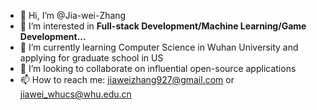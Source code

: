 - 👋 Hi, I’m @Jia-wei-Zhang
- 👀 I’m interested in **Full-stack Development/Machine Learning/Game Development...**
- 🌱 I’m currently learning Computer Science in Wuhan University and applying for graduate school in US
- 💞️ I’m looking to collaborate on influential open-source applications
- 📫 How to reach me: jiaweizhang927@gmail.com or jiawei_whucs@whu.edu.cn

<!---
Jia-wei-Zhang/Jia-wei-Zhang is a ✨ special ✨ repository because its `README.md` (this file) appears on your GitHub profile.
You can click the Preview link to take a look at your changes.
--->
